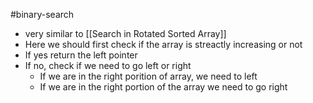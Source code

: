#binary-search
- very similar to [[Search in Rotated Sorted Array]]
- Here we should first check if the array is streactly increasing or not
- If yes return the left pointer
- If no, check if we need to go left or right
	- If we are in the right porition of array, we need to left
	- If we are in the right portion of the array we need to go right